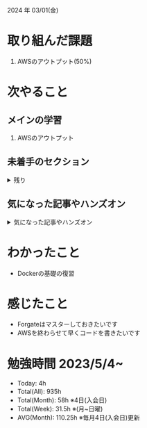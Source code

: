 
2024 年 03/01(金)

# 取り組んだ課題
1. AWSのアウトプット(50%)
 
# 次やること

## メインの学習

1. AWSのアウトプット

## 未着手のセクション

<details>

<summary>残り</summary>

### インフラ側
* 継続的インテグレーション
* デプロイ
* Terraform

</details>

## 気になった記事やハンズオン

<details>

<summary>気になった記事やハンズオン</summary>

### Go
1. [古典学派的テストとGoで考える持続可能なアーキテクチャ入門](https://zenn.dev/jy8752/books/73769005e6afa9/viewer/chapter1)
2. [クリーンアーキテクチャ](https://nuits.jp/entry/easiest-clean-architecture-2019-09)
3. [Goにおけるメモリ管理の可視化](https://zenn.dev/kazu1029/articles/38ab3d99ef0de3)

### TS
1. [TypeChallenge](https://github.com/type-challenges/type-challenges/tree/main/questions/00004-easy-pick)

### 低レイヤ

1. [Putting the “You” in CPU](https://cpu.land/)
2. [「プログラマーのためのCPU入門」は入り口として丁度よい！](https://speakerdeck.com/forrep/introduction-to-cpus-for-programmers-is-just-right-f33bb0e0-4242-4f9b-8813-cc830709221b?slide=4)

</details>

# わかったこと

* Dockerの基礎の復習

# 感じたこと

* Forgateはマスターしておきたいです
* AWSを終わらせて早くコードを書きたいです

# 勉強時間 2023/5/4~

* Today: 4h
* Total(All): 935h　
* Total(Month): 58h ※4日(入会日)
* Total(Week): 31.5h ※(月~日曜)
* AVG(Month): 110.25h ※毎月4日(入会日)更新
